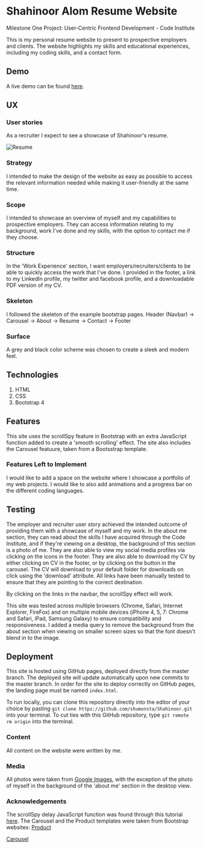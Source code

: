# Shahinoor Alom Resume Website
Milestone One Project: User-Centric Frontend Development - Code Institute 

This is my personal resume website to present to prospective employers and clients. 
The website highlights my skills and educational experiences, including my coding skills, and a contact form.


## Demo
A live demo can be found [here](https://www.shumonsta.github.io/S).

## UX

### User stories

As a recruiter I expect to see a showcase of Shahinoor's resume.

![Resume](/assets/READMEdocs/Resume_Section.jpg "Resume")

### Strategy
I intended to make the design of the website as easy as possible to access the relevant information needed while making it user-friendly at the same time.

### Scope
I intended to showcase an overview of myself and my capabilities to prospective employers. 
They can access information relating to my background, work I've done and my skills, with the option to contact me if they choose.

### Structure
In the 'Work Experience' section, I want employers/recruiters/clients to be able to quickly access the work that I've done. I provided in the footer, a link to my LinkedIn profile, my twitter and facebook profile, and a downloadable PDF version of my CV.

### Skeleton
I followed the skeleton of the example bootstrap pages. 
Header (Navbar) -> Carousel -> About -> Resume -> Contact -> Footer

### Surface
A grey and black color scheme was chosen to create a sleek and modern feel.

## Technologies
1. HTML
2. CSS
3. Bootstrap 4

## Features
This site uses the scrollSpy feature in Bootstrap with an extra JavaScript function added to create a 'smooth scrolling' effect. The site also includes the Carousel featuure, taken from a Bootsstrap template. 

### Features Left to Implement
I would like to add a space on the website where I showcase a portfolio of my web projects. I would like to also add animations and a progress bar on the different coding languages.  

## Testing
The employer and recruiter user story achieved the intended outcome of providing them with a showcase of myself and my work. 
In the about me section, they can read about the skills I have acquired through the Code Institute, and if they're viewing on a desktop, the background of this section is a photo of me. 
They are also able to view my social media profiles via clicking on the icons in the footer. 
They are also able to download my CV by either clicking on CV in the footer, or by clicking on the button in the carousel. 
The CV will download to your default folder for downloads on click using the 'download' attribute. 
All links have been manually tested to ensure that they are pointing to the correct destination.

By clicking on the links in the navbar, the scrollSpy effect will work.

This site was tested across multiple browsers (Chrome, Safari, Internet Explorer, FireFox) and on multiple mobile devices (iPhone 4, 5, 7: Chrome and Safari, iPad, Samsung Galaxy) to ensure compatibility and responsiveness. 
I added a media query to remove the background from the about section when viewing on smaller screen sizes so that the font doesn't blend in to the image. 

## Deployment
This site is hosted using GitHub pages, deployed directly from the master branch. The deployed site will update automatically upon new commits to the master branch. In order for the site to deploy correctly on GitHub pages, the landing page must be named `index.html`.

To run locally, you can clone this repository directly into the editor of your choice by pasting `git clone https://github.com/shumonsta/Shahinoor.git` into your terminal. To cut ties with this GitHub repository, type `git remote rm origin` into the terminal.

### Content
All content on the website were written by me. 

### Media

All photos were taken from [Google Images](https://www.google.com/), with the exception of the photo of myself in the background of the 'about me' section in the desktop view.

### Acknowledgements
The scrollSpy delay JavaScript function was found through this tutorial [here](https://getbootstrap.com/docs/4.0/components/scrollspy/).
The Carousel and the Product templates were taken from Bootstrap websites:
[Product](https://getbootstrap.com/docs/4.0/examples/product/)

[Carousel](https://getbootstrap.com/docs/4.0/examples/carousel/)

